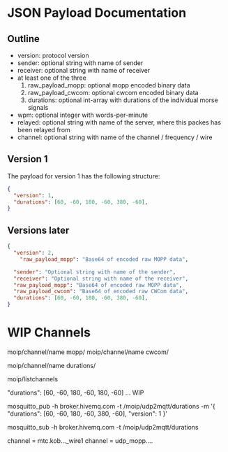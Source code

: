 
# JSON Payload Documentation

## Outline

+ version: protocol version
+ sender: optional string with name of sender
+ receiver: optional string with name of receiver
+ at least one of the three 
  1. raw_payload_mopp: optional mopp encoded binary data
  2. raw_payload_cwcom: optional cwcom encoded binary data
  3. durations: optional int-array with durations of the individual morse signals
+ wpm: optional integer with words-per-minute
+ relayed: optional string with name of the server, where this packes has been relayed from
+ channel: optional string with name of the channel / frequency / wire

## Version 1

The payload for version 1 has the following structure:

```json
{
  "version": 1,
  "durations": [60, -60, 180, -60, 380, -60],
}
```

## Versions later

```json
{
  "version": 2,
    "raw_payload_mopp": "Base64 of encoded raw MOPP data",

  "sender": "Optional string with name of the sender",
  "receiver": "Optional string with name of the receiver",
  "raw_payload_mopp": "Base64 of encoded raw MOPP data",
  "raw_payload_cwcom": "Base64 of encoded raw CWCom data",
  "durations": [60, -60, 180, -60, 380, -60],
}
```



# WIP Channels


moip/channel/name
             mopp/
moip/channel/name
             cwcom/

moip/channel/name
             durations/

moip/listchannels

"durations": [60, -60, 180, -60, 180, -60]
... WIP

mosquitto_pub -h broker.hivemq.com -t  /moip/udp2mqtt/durations -m '{ "durations": [60, -60, 180, -60, 380, -60], "version": 1 }'

mosquitto_sub  -h broker.hivemq.com -t  /moip/udp2mqtt/durations


channel = mtc.kob..._wire1
channel = udp_mopp.... 

